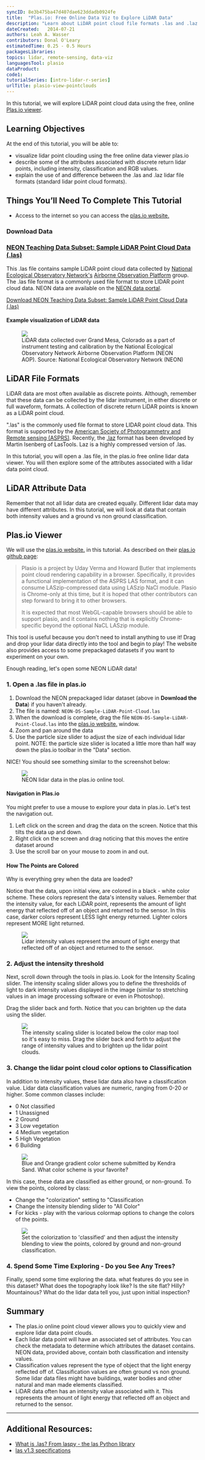 ```yaml
---
syncID: 8e3b475ba47d407dae623ddadb0924fe
title:  "Plas.io: Free Online Data Viz to Explore LiDAR Data" 
description: "Learn about LiDAR point cloud file formats .las and .laz. Explore LiDAR point cloud data using the free, online Plas.io viewer ."
dateCreated:   2014-07-21 
authors: Leah A. Wasser
contributors: Donal O'Leary
estimatedTime: 0.25 - 0.5 Hours
packagesLibraries:
topics: lidar, remote-sensing, data-viz
languagesTool: plasio
dataProduct:
code1:
tutorialSeries: [intro-lidar-r-series]
urlTitle: plasio-view-pointclouds
---
```


In this tutorial, we will explore LiDAR point cloud data using the free, online 
<a href="http://plas.io" target="_blank"> Plas.io viewer</a>. 

<div id="ds-objectives" markdown="1">

## Learning Objectives
At the end of this tutorial, you will be able to: 

* visualize lidar point clouding using the free online data viewer plas.io
* describe some of the attributes associated with discrete return lidar points, including 
intensity, classification and RGB values.
* explain the use of and difference between the .las and .laz lidar file formats 
(standard lidar point cloud formats).

## Things You’ll Need To Complete This Tutorial

* Access to the internet so you can access the 
<a href="http://plas.io" target="_blank"> plas.io website.</a>

### Download Data

<h3><a href="https://ndownloader.figshare.com/files/7024955">NEON Teaching Data Subset: Sample LiDAR Point Cloud Data (.las)</a></h3>


This .las file contains sample LiDAR point cloud data collected by
<a href="https://www.neonscience.org/" target="_blank"> National Ecological Observatory Network's</a> 
<a href="https://www.neonscience.org/data-collection/airborne-remote-sensing" target="_blank"> Airborne Observation Platform</a> 
group. The .las file format is a commonly used file format to store LIDAR point 
cloud data. NEON data are available on the
<a href="http://data.neonscience.org/" target="_blank">NEON data portal</a>. 

<a href="https://ndownloader.figshare.com/files/7024955" class="link--button link--arrow">
Download NEON Teaching Data Subset: Sample LiDAR Point Cloud Data (.las)</a>





</div>


#### Example visualization of LiDAR data 

 <figure>
	<a href="https://raw.githubusercontent.com/NEONScience/NEON-Data-Skills/dev-aten/graphics/lidar-point-clouds/biomass.png" target="_blank">
	<img src="https://raw.githubusercontent.com/NEONScience/NEON-Data-Skills/dev-aten/graphics/lidar-point-clouds/biomass.png"></a>
	<figcaption> LiDAR data collected over Grand Mesa, Colorado as a part of 
	instrument testing and calibration by the National Ecological Observatory Network 
	Airborne Observation Platform (NEON AOP).
	Source: National Ecological Observatory Network (NEON)  
	</figcaption>
</figure>

## LiDAR File Formats
LiDAR data are most often available as discrete points. Although, remember that these data 
can be collected by the lidar instrument, in either discrete or full waveform, formats. 
A collection of discrete return LiDAR points is known as a LiDAR point cloud.

".las" is the commonly used file format to store LIDAR point cloud data. This 
format is supported by the 
<a href="http://www.asprs.org/" target="_blank"> American Society of Photogrammetry and Remote sensing (ASPRS)</a>. 
Recently, the 
<a href="http://www.laszip.org/" target="_blank">.laz</a> 
format has been developed by Martin Isenberg of LasTools. Laz is a highly 
compressed version of .las.

In this tutorial, you will open a .las file, in the plas.io free online lidar 
data viewer. You will then explore some of the attributes associated with a 
lidar data point cloud.

## LiDAR Attribute Data 
Remember that not all lidar data are created equally. Different lidar data may
have different attributes. In this tutorial, we will look at data that contain 
both intensity values and a ground vs non ground classification.


## Plas.io Viewer
We will use the 
<a href="http://plas.io" target="_blank"> plas.io website.</a> 
in this tutorial. As described on their 
<a href="https://github.com/verma/plasio" target="_blank">plas.io github page</a>:

> Plasio is a project by Uday Verma and Howard Butler that implements point cloud 
rendering capability in a browser. Specifically, it provides a functional 
implementation of the ASPRS LAS format, and it can consume LASzip-compressed 
data using LASzip NaCl module. Plasio is Chrome-only at this time, but it is 
hoped that other contributors can step forward to bring it to other browsers.
> 
> It is expected that most WebGL-capable browsers should be able to support 
plasio, and it contains nothing that is explicitly Chrome-specific beyond the 
optional NaCL LASzip module. 

This tool is useful because you don't need to install anything to use it! Drag 
and drop your lidar data directly into the tool and begin to play! The website 
also provides access to some prepackaged datasets if you want to experiment on 
your own.

Enough reading, let's open some NEON LiDAR data!
 
### 1. Open a .las file in plas.io

1. Download the NEON prepackaged lidar dataset (above in **Download the Data**) 
if you haven't already.
2. The file is named: `NEON-DS-Sample-LiDAR-Point-Cloud.las`
2. When the download is complete, drag the file `NEON-DS-Sample-LiDAR-Point-Cloud.las` 
into the <a href="http://plas.io" target="_blank"> plas.io website.</a> window.
3. Zoom and pan around the data
4. Use the particle size slider to adjust the size of each individual lidar point. 
NOTE: the particle size slider is located a little more than half way down the 
plas.io toolbar in the "Data" section.

NICE! You should see something similar to the screenshot below:

<figure>
	<a href="https://raw.githubusercontent.com/NEONScience/NEON-Data-Skills/dev-aten/graphics/lidar-point-clouds/plasio_dataImport.png" target="_blank">
	<img src="https://raw.githubusercontent.com/NEONScience/NEON-Data-Skills/dev-aten/graphics/lidar-point-clouds/plasio_dataImport.png"></a>
	<figcaption> NEON lidar data in the plas.io online tool. 
	</figcaption>
</figure>

#### Navigation in Plas.io
You might prefer to use a mouse to explore your data in plas.io. Let's test the navigation out.

1. Left click on the screen and drag the data on the screen. Notice that this tilts the data up and down.
2. Right click on the screen and drag noticing that this moves the entire dataset around
3. Use the scroll bar on your mouse to zoom in and out. 

#### How The Points are Colored

Why is everything grey when the data are loaded? 

Notice that the data, upon initial view, are colored in a black - white color 
scheme. These colors represent the data's intensity values. Remember that the 
intensity value, for each LiDAR point, represents the amount of light energy 
that reflected off of an object and returned to the sensor. In this case, darker 
colors represent LESS light energy returned. Lighter colors represent MORE light 
returned.


 <figure>
	<a href="https://raw.githubusercontent.com/NEONScience/NEON-Data-Skills/dev-aten/graphics/lidar-point-clouds/Lidar_Intensity.jpg" target="_blank">
	<img src="https://raw.githubusercontent.com/NEONScience/NEON-Data-Skills/dev-aten/graphics/lidar-point-clouds/Lidar_Intensity.jpg"></a>
	<figcaption> Lidar intensity values represent the amount of light energy that
	reflected off of an object and returned to the sensor. 
	</figcaption>
</figure>


### 2. Adjust the intensity threshold

Next, scroll down through the tools in plas.io. Look for the Intensity Scaling 
slider. The intensity scaling slider allows you to define the thresholds of 
light to dark intensity values displayed in the image (similar to stretching 
values in an image processing software or even in Photoshop).

Drag the slider back and forth. Notice that you can brighten up the data using the slider.

<figure>
	<a href="https://raw.githubusercontent.com/NEONScience/NEON-Data-Skills/dev-aten/graphics/lidar-point-clouds/plasio_intensitySlider.png" target="_blank">
	<img src="https://raw.githubusercontent.com/NEONScience/NEON-Data-Skills/dev-aten/graphics/lidar-point-clouds/plasio_intensitySlider.png"></a>
	<figcaption> The intensity scaling slider is located below the color map 
tool so it's easy to miss. Drag the slider back and forth to adjust the range 
of intensity values and to brighten up the lidar point clouds.
	</figcaption>
</figure>


### 3. Change the lidar point cloud color options to Classification

In addition to intensity values, these lidar data also have a classification 
value. Lidar data classification values are numeric, ranging from 0-20 or 
higher. Some common classes include:

- 0 Not classified
- 1 Unassigned
- 2 Ground
- 3 Low vegetation
- 4 Medium vegetation
- 5 High Vegetation
- 6 Building

<figure>
	<a href="https://raw.githubusercontent.com/NEONScience/NEON-Data-Skills/dev-aten/graphics/lidar-point-clouds/Plasio_ColorScheme_KendraSand.png" target="_blank">
	<img src="https://raw.githubusercontent.com/NEONScience/NEON-Data-Skills/dev-aten/graphics/lidar-point-clouds/Plasio_ColorScheme_KendraSand.png"></a>
	<figcaption> Blue and Orange gradient color scheme submitted by Kendra Sand.
	What color scheme is your favorite?
	</figcaption>
</figure>

In this case, these data are classified as either ground, or non-ground. To 
view the points, colored by class:

- Change the "colorization" setting to "Classification
- Change the intensity blending slider to "All Color" 
- For kicks - play with the various colormap options to change the colors of the points.

<figure>
	<a href="https://raw.githubusercontent.com/NEONScience/NEON-Data-Skills/dev-aten/graphics/lidar/classification_Colorization2.png" target="_blank">
	<img src="https://raw.githubusercontent.com/NEONScience/NEON-Data-Skills/dev-aten/graphics/lidar/classification_Colorization2.png"></a>
	<figcaption> Set the colorization to 'classified' and then adjust the 
	intensity blending to view the points, colored by ground and non-ground classification.
	</figcaption>
</figure>


### 4. Spend Some Time Exploring - Do you See Any Trees?
Finally, spend some time exploring the data. what features do you see in this 
dataset? What does the topography look like? Is the site flat? Hilly? 
Mountainous? What do the lidar data tell you, just upon initial inspection?

## Summary

* The plas.io online point cloud viewer allows you to quickly view and explore 
lidar data point clouds.
* Each lidar data point will have an associated set of attributes. You can 
check the metadata to determine which attributes the dataset contains. 
NEON data, provided above, contain both classification and intensity values. 
* Classification values represent the type of object that the light energy 
reflected off of. Classification values are often ground vs non ground. Some 
lidar data files might have buildings, water bodies and other natural and man 
made elements classified.
* LiDAR data often has an intensity value associated with it. This represents 
the amount of light energy that reflected off an object and returned to the sensor. 

***

## Additional Resources:

*	<a href="http://laspy.readthedocs.org/en/latest/tut_background.html" target="_blank"> What is .las? From laspy - the las Python library</a>
*	<a href="http://www.asprs.org/a/society/committees/standards/asprs_las_spec_v13.pdf" target="_blank"> las v1.3 specifications</a>

